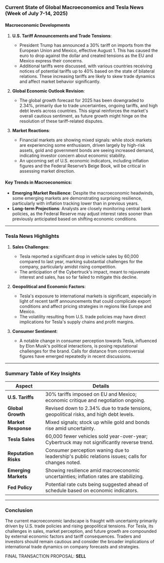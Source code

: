 ### Current State of Global Macroeconomics and Tesla News (Week of July 7-14, 2025)

#### Macroeconomic Developments

1. **U.S. Tariff Announcements and Trade Tensions**:
   - President Trump has announced a 30% tariff on imports from the European Union and Mexico, effective August 1. This has caused the euro to drop against the dollar and created tensions as the EU and Mexico express their concerns.
   - Additional tariffs were discussed, with various countries receiving notices of potential tariffs up to 40% based on the state of bilateral relations. These increasing tariffs are likely to skew trade dynamics and affect market behavior significantly.

2. **Global Economic Outlook Revision**:
   - The global growth forecast for 2025 has been downgraded to 2.34%, primarily due to trade uncertainties, ongoing tariffs, and high debt levels across countries. This signal reinforces the market's overall cautious sentiment, as future growth might hinge on the resolution of these tariff-related disputes.

3. **Market Reactions**:
   - Financial markets are showing mixed signals: while stock markets are experiencing some enthusiasm, driven largely by high-risk assets, gold and government bonds are seeing increased demand, indicating investor concern about economic stability.
   - An upcoming set of U.S. economic indicators, including inflation figures and the Federal Reserve’s Beige Book, will be critical in assessing market direction.

#### Key Trends in Macroeconomics:
- **Emerging Market Resilience**: Despite the macroeconomic headwinds, some emerging markets are demonstrating surprising resilience, particularly with inflation tracking lower than in previous years. 
- **Long-term Projections**: Analysts are closely monitoring central bank policies, as the Federal Reserve may adjust interest rates sooner than previously anticipated based on shifting economic conditions.

---

### Tesla News Highlights

1. **Sales Challenges**:
   - Tesla reported a significant drop in vehicle sales by 60,000 compared to last year, marking substantial challenges for the company, particularly amidst rising competition.
   - The anticipation of the Cybertruck's impact, meant to rejuvenate interest and sales, has so far failed to mitigate this decline.

2. **Geopolitical and Economic Factors**:
   - Tesla's exposure to international markets is significant, especially in light of recent tariff announcements that could complicate export conditions and affect pricing strategies in regions like Europe and Mexico.
   - The volatility resulting from U.S. trade policies may have direct implications for Tesla's supply chains and profit margins.

3. **Consumer Sentiment**:
   - A notable change in consumer perception towards Tesla, influenced by Elon Musk's political interactions, is posing reputational challenges for the brand. Calls for distance from controversial figures have emerged repeatedly in recent discussions.

---

### Summary Table of Key Insights

| **Aspect**            | **Details**                                                                                             |
|-----------------------|---------------------------------------------------------------------------------------------------------|
| **U.S. Tariffs**      | 30% tariffs imposed on EU and Mexico; economic critique and negotiation ongoing.                        |
| **Global Growth**     | Revised down to 2.34% due to trade tensions, geopolitical risks, and high debt levels.                  |
| **Market Response**   | Mixed signals; stock up while gold and bonds rise amid uncertainty.                                    |
| **Tesla Sales**       | 60,000 fewer vehicles sold year-over-year; Cybertruck may not significantly reverse trend.              |
| **Reputation Risks**   | Consumer perception waning due to leadership's public relations issues; calls for changes noted.        |
| **Emerging Markets**  | Showing resilience amid macroeconomic uncertainties; inflation rates are stabilizing.                   |
| **Fed Policy**        | Potential rate cuts being suggested ahead of schedule based on economic indicators.                     |

---

### Conclusion
The current macroeconomic landscape is fraught with uncertainty primarily driven by U.S. trade policies and rising geopolitical tensions. For Tesla, its challenges in sales, market perception, and future growth are compounded by external economic factors and tariff consequences. Traders and investors should remain cautious and consider the broader implications of international trade dynamics on company forecasts and strategies. 

FINAL TRANSACTION PROPOSAL: **SELL**